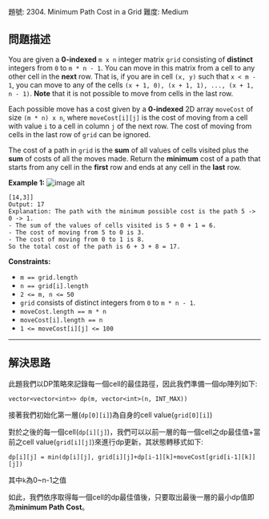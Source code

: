 題號: 2304. Minimum Path Cost in a Grid
難度: Medium

## 問題描述

You are given a **0-indexed** `m x n` integer matrix `grid` consisting of **distinct** integers from `0` to `m * n - 1`. You can move in this matrix from a cell to any other cell in the **next** row. That is, if you are in cell `(x, y)` such that `x < m - 1`, you can move to any of the cells `(x + 1, 0), (x + 1, 1), ..., (x + 1, n - 1)`. **Note** that it is not possible to move from cells in the last row.

Each possible move has a cost given by a **0-indexed** 2D array `moveCost` of size `(m * n) x n`, where `moveCost[i][j]` is the cost of moving from a cell with value `i` to a cell in column `j` of the next row. The cost of moving from cells in the last row of `grid` can be ignored.

The cost of a path in `grid` is the **sum** of all values of cells visited plus the **sum** of costs of all the moves made. Return the **minimum** cost of a path that starts from any cell in the **first** row and ends at any cell in the **last** row.

**Example 1:**
![image alt](https://assets.leetcode.com/uploads/2022/04/28/griddrawio-2.png)
```
[14,3]]
Output: 17
Explanation: The path with the minimum possible cost is the path 5 -> 0 -> 1.
- The sum of the values of cells visited is 5 + 0 + 1 = 6.
- The cost of moving from 5 to 0 is 3.
- The cost of moving from 0 to 1 is 8.
So the total cost of the path is 6 + 3 + 8 = 17.
```
**Constraints:**

- `m == grid.length`
- `n == grid[i].length`
- `2 <= m, n <= 50`
- `grid` consists of distinct integers from `0` to `m * n - 1`.
- `moveCost.length == m * n`
- `moveCost[i].length == n`
- `1 <= moveCost[i][j] <= 100`

---
## 解決思路

此題我們以DP策略來記錄每一個cell的最佳路徑，因此我們準備一個dp陣列如下:

`vector<vector<int>> dp(m, vector<int>(n, INT_MAX))`

接著我們初始化第一層(`dp[0][i]`)為自身的cell value(`grid[0][i]`)

對於之後的每一個cell(`dp[i][j]`)，我們可以以前一層的每一個cell之dp最佳值+當前之cell value(`grid[i][j]`)來進行dp更新，其狀態轉移式如下:

`dp[i][j] = min(dp[i][j], grid[i][j]+dp[i-1][k]+moveCost[grid[i-1][k]][j])`

其中`k`為0~n-1之值

如此，我們依序取得每一個cell的dp最佳值後，只要取出最後一層的最小dp值即為**minimum Path Cost**。
